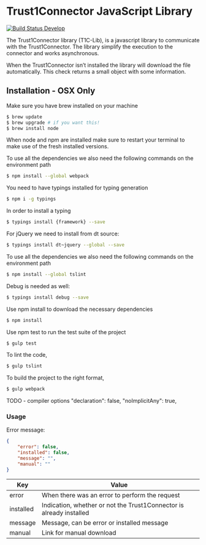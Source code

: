 # Trust1Connector JavaScript Library
[![Build Status Develop](https://travis-ci.com/Trust1Team/t1c-lib-js.svg?branch=develop&token=eUEn2WqVpepdMsSFZWqZ)](https://travis-ci.com/Trust1Team/t1c-lib-js)

The Trust1Connector library (T1C-Lib), is a javascript library to communicate with the Trust1Connector. The library simplify the execution to the connector and works asynchronous.

When the Trust1Connector isn’t installed the library will download the file automatically. This check returns a small object with some information.

## Installation - OSX Only
Make sure you have brew installed on your machine
```bash
$ brew update
$ brew upgrade # if you want this!
$ brew install node
```
When node and npm are installed make sure to restart your terminal to make use of the fresh installed versions.

To use all the dependencies we also need the following commands on the environment path
```bash
$ npm install --global webpack
```

You need to have typings installed for typing generation
```bash
$ npm i -g typings
```

In order to install a typing
```bash
$ typings install {framework} --save
```

For jQuery we need to install from dt source:
```bash
$ typings install dt~jquery --global --save
```

To use all the dependencies we also need the following commands on the environment path
```bash
$ npm install --global tslint
```

Debug is needed as well:
```bash
$ typings install debug --save
```

Use npm install to download the necessary dependencies
```bash
$ npm install
```

Use npm test to run the test suite of the project
```bash
$ gulp test
```

To lint the code,
```bash
$ gulp tslint
```

To build the project to the right format,
```bash
$ gulp webpack
```

TODO - compiler options
"declaration": false,
"noImplicitAny": true,

### Usage ###
Error message:
```json
{
    "error": false,
    "installed": false,
    "message": "",
    "manual": ""
}
```
| Key | Value |
|-----------|---------------------------------------------------------------------|
| error | When there was an error to perform the request |
| installed | Indication, whether or not the Trust1Connector is already installed |
| message | Message, can be error or installed message |
| manual | Link for manual download |